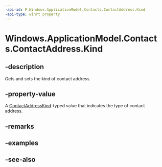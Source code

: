 ```yaml
---
-api-id: P:Windows.ApplicationModel.Contacts.ContactAddress.Kind
-api-type: winrt property
---
```


<!-- Property syntax
public Windows.ApplicationModel.Contacts.ContactAddressKind Kind { get;  set; }
-->

# Windows.ApplicationModel.Contacts.ContactAddress.Kind

## -description
Gets and sets the kind of contact address.

## -property-value
A [ContactAddressKind](contactaddresskind.md)-typed value that indicates the type of contact address.

## -remarks

## -examples

## -see-also
